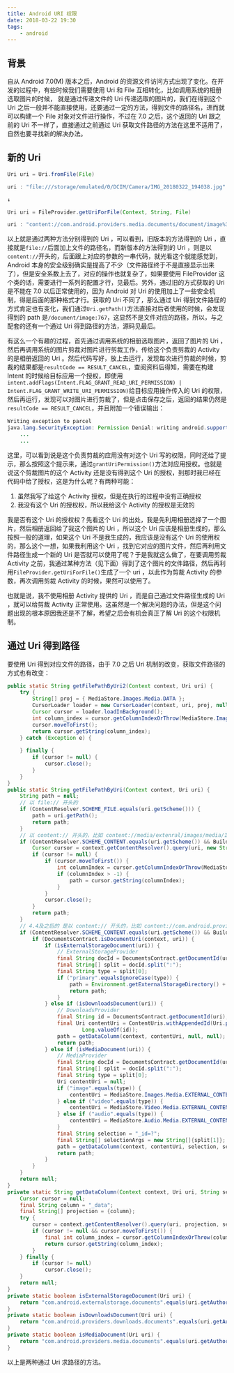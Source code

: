 ```yaml
---
title: Android URI 权限
date: 2018-03-22 19:30
tags:
	- android
---
```


## 背景

自从 Android 7.0(M) 版本之后，Android 的资源文件访问方式出现了变化。在开发的过程中，有些时候我们需要使用 Uri 和 File 互相转化，比如调用系统的相册选取图片的时候， 就是通过传递文件的 Uri 传递选取的图片的，我们在得到这个 Uri 之后一般并不能直接使用，还要通过一定的方法，得到文件的路径名，进而就可以构建一个 File 对象对文件进行操作，不过在 7.0 之后，这个返回的 Uri 跟之前的 Uri 不一样了，直接通过之前通过 Uri 获取文件路径的方法在这里不适用了，自然也要寻找新的解决办法。

## 新的 Uri

```java
Uri uri = Uri.fromFile(File)

uri : "file:///storage/emulated/0/DCIM/Camera/IMG_20180322_194038.jpg"

↓

Uri uri = FileProvider.getUriForFile(Context, String, File)

uri : "content://com.android.providers.media.documents/document/image%3A767"

```

以上就是通过两种方法分别得到的 Uri ，可以看到，旧版本的方法得到的 Uri ，直接就是`file://`后面加上文件的路径名，而新版本的方法得到的 Uri ，则是以`content://`开头的，后面跟上对应的参数的一串代码，就光看这个就能感觉到，Android 本身的安全级别确实是提高了不少（文件路径终于不是直接显示出来了），但是安全系数上去了，对应的操作也就复杂了，如果要使用 FileProvider 这个类的话，需要进行一系列的配置才行，见最后。另外，通过旧的方式获取的 Uri 是不能在 7.0 以后正常使用的，因为 Android 对 Uri 的使用加上了一些安全机制，得是后面的那种格式才行。获取的 Uri 不同了，那么通过 Uri 得到文件路径的方式肯定也有变化，我们通过`Uri.getPath()`方法直接对后者使用的时候，会发现得到的 path 是`/document/image:767`，这显然不是文件对应的路径，所以，与之配套的还有一个通过 Uri 得到路径的方法，源码见最后。

有这么一个有趣的过程，首先通过调用系统的相册选取图片，返回了图片的 Uri ，然后再调用系统的图片剪裁对图片进行剪裁工作，传给这个负责剪裁的 Activity 的是相册返回的 Uri 。然后代码写好，放上去运行，发现每次进行剪裁的时候，剪裁的结果都是`resultCode == RESULT_CANCEL`，查阅资料后得知，需要在构建 Intent 的时候给目标应用一个授权，即使用`intent.addFlags(Intent.FLAG_GRANT_READ_URI_PERMISSION) | Intent.FLAG_GRANT_WRITE_URI_PERMISSION)`给目标应用操作传入的 Uri 的权限，然后再运行，发现可以对图片进行剪裁了，但是点击保存之后，返回的结果仍然是`resultCode == RESULT_CANCEL`，并且附加一个错误输出：

```java
Writing exception to parcel
java.lang.SecurityException: Permission Denial: writing android.support.v4.content.FileProvider uri content://com.wuruoye.demo.fileprovider/external_files/com.wuruoye.demo/image/1521722273255.jpg from pid=19096, uid=10016 requires the provider be exported, or grantUriPermission()
    ...
    ...
```

这里，可以看到说是这个负责剪裁的应用没有对这个 Uri 写的权限，同时还给了提示，那么按照这个提示来，通过`grantUriPermission()`方法对应用授权。也就是说这个剪裁图片的这个 Activity 还是没有得到这个 Uri 的授权，到那时我已经在代码中给了授权，这是为什么呢？有两种可能：

1.  虽然我写了给这个 Activity 授权，但是在执行的过程中没有正确授权
2.  我没有这个 Uri 的授权权，所以我给这个 Activity 的授权是无效的

我是否有这个 Uri 的授权权？先看这个 Uri 的出处，我是先利用相册选择了一个图片，然后相册返回给了我这个图片的 Uri ，所以这个 Uri 应该是相册生成的，那么按照一般的道理，如果这个 Uri 不是我生成的，我应该是没有这个 Uri 的使用权的，那么这个一想，如果我利用这个 Uri ，找到它对应的图片文件，然后再利用文件路径生成一个新的 Uri 是否就可以使用了呢？于是我就这么做了，在要调用剪裁 Activity 之前，我通过某种方法（见下面）得到了这个图片的文件路径，然后再利用`FileProvider.getUriForFile()`生成了一个 uri ，以此作为剪裁 Activity 的参数，再次调用剪裁 Activity 的时候，果然可以使用了。

也就是说，我不使用相册 Activity 提供的 Uri ，而是自己通过文件路径生成的 Uri ，就可以给剪裁 Activity 正常使用。这虽然是一个解决问题的办法，但是这个问题出现的根本原因我还是不了解，希望之后会有机会真正了解 Uri 的这个权限机制。

## 通过 Uri 得到路径

要使用 Uri 得到对应文件的路径，由于 7.0 之后 Uri 机制的改变，获取文件路径的方式也有改变：

```java
public static String getFilePathByUri2(Context context, Uri uri) {
    try {
        String[] proj = { MediaStore.Images.Media.DATA };
    	CursorLoader loader = new CursorLoader(context, uri, proj, null, null, null);
    	Cursor cursor = loader.loadInBackground();
    	int column_index = cursor.getColumnIndexOrThrow(MediaStore.Images.Media.DATA);
    	cursor.moveToFirst();
    	return cursor.getString(column_index);
    } catch (Exception e) {
        
    } finally {
        if (cursor != null) {
            cursor.close();
        }
    }
}
public static String getFilePathByUri(Context context, Uri uri) {
    String path = null;
    // 以 file:// 开头的
    if (ContentResolver.SCHEME_FILE.equals(uri.getScheme())) {
        path = uri.getPath();
        return path;
    }
    // 以 content:// 开头的，比如 content://media/extenral/images/media/17766
    if (ContentResolver.SCHEME_CONTENT.equals(uri.getScheme()) && Build.VERSION.SDK_INT < Build.VERSION_CODES.KITKAT) {
        Cursor cursor = context.getContentResolver().query(uri, new String[]{MediaStore.Images.Media.DATA}, null, null, null);
        if (cursor != null) {
            if (cursor.moveToFirst()) {
                int columnIndex = cursor.getColumnIndexOrThrow(MediaStore.Images.Media.DATA);
                if (columnIndex > -1) {
                    path = cursor.getString(columnIndex);
                }
            }
            cursor.close();
        }
        return path;
    }
    // 4.4及之后的 是以 content:// 开头的，比如 content://com.android.providers.media.documents/document/image%3A235700
    if (ContentResolver.SCHEME_CONTENT.equals(uri.getScheme()) && Build.VERSION.SDK_INT >= Build.VERSION_CODES.KITKAT) {
        if (DocumentsContract.isDocumentUri(context, uri)) {
            if (isExternalStorageDocument(uri)) {
                // ExternalStorageProvider
                final String docId = DocumentsContract.getDocumentId(uri);
                final String[] split = docId.split(":");
                final String type = split[0];
                if ("primary".equalsIgnoreCase(type)) {
                    path = Environment.getExternalStorageDirectory() + "/" + split[1];
                    return path;
                }
            } else if (isDownloadsDocument(uri)) {
                // DownloadsProvider
                final String id = DocumentsContract.getDocumentId(uri);
                final Uri contentUri = ContentUris.withAppendedId(Uri.parse("content://downloads/public_downloads"),
                        Long.valueOf(id));
                path = getDataColumn(context, contentUri, null, null);
                return path;
            } else if (isMediaDocument(uri)) {
                // MediaProvider
                final String docId = DocumentsContract.getDocumentId(uri);
                final String[] split = docId.split(":");
                final String type = split[0];
                Uri contentUri = null;
                if ("image".equals(type)) {
                    contentUri = MediaStore.Images.Media.EXTERNAL_CONTENT_URI;
                } else if ("video".equals(type)) {
                    contentUri = MediaStore.Video.Media.EXTERNAL_CONTENT_URI;
                } else if ("audio".equals(type)) {
                    contentUri = MediaStore.Audio.Media.EXTERNAL_CONTENT_URI;
                }
                final String selection = "_id=?";
                final String[] selectionArgs = new String[]{split[1]};
                path = getDataColumn(context, contentUri, selection, selectionArgs);
                return path;
            }
        }
    }
    return null;
}
private static String getDataColumn(Context context, Uri uri, String selection, String[] selectionArgs) {
    Cursor cursor = null;
    final String column = "_data";
    final String[] projection = {column};
    try {
        cursor = context.getContentResolver().query(uri, projection, selection, selectionArgs, null);
        if (cursor != null && cursor.moveToFirst()) {
            final int column_index = cursor.getColumnIndexOrThrow(column);
            return cursor.getString(column_index);
        }
    } finally {
        if (cursor != null)
            cursor.close();
    }
    return null;
}
private static boolean isExternalStorageDocument(Uri uri) {
    return "com.android.externalstorage.documents".equals(uri.getAuthority());
}
private static boolean isDownloadsDocument(Uri uri) {
    return "com.android.providers.downloads.documents".equals(uri.getAuthority());
}
private static boolean isMediaDocument(Uri uri) {
    return "com.android.providers.media.documents".equals(uri.getAuthority());
}
```

以上是两种通过 Uri 求路径的方法。